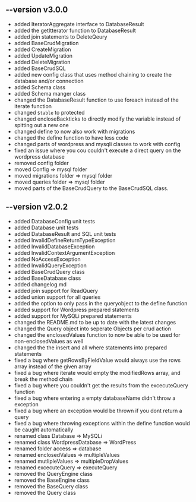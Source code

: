 ## --version v3.0.0

- added IteratorAggregate interface to DatabaseResult
- added the getItterator function to DatabaseResult
- added join statements to DeleteQeury
- added BaseCrudMigration
- added CreateMigration
- added UpdateMigration
- added DeleteMigration
- added BaseCrudSQL
- added new config class that uses method chaining to create the database and/or connection
- added Schema class
- added Schema manger class
- changed the DatabaseResult function to use foreach instead of the iterate function
- changed `$table` to protected
- changed encloseBackticks to directly modify the variable instead of spitting out a new one
- changed define to now also work with migrations
- changed the define function to have less code
- changed parts of wordpress and mysqli classes to work with config
- fixed an issue where you cou couldn't execute a direct query on the wordpress database
- removed config folder
- moved Config => mysql folder
- moved migrations folder => mysql folder
- moved queries folder => mysql folder
- moved parts of the BaseCrudQuery to the BaseCrudSQL class.

## --version v2.0.2

- added DatabaseConfig unit tests
- added Database unit tests
- added DatabaseResult and SQL unit tests
- added InvalidDefineReturnTypeException
- added InvalidDatabaseException
- added InvalidContextArgumentException
- added NoAccessException
- added InvalidQueryException
- added BaseCrudQuery class
- added BaseDatabase class
- added changelog.md
- added join support for ReadQuery
- added union support for all queries
- added the option to only pass in the queryobject to the define function
- added support for Wordpress prepared statements
- added support for MySQLi prepared statements
- changed the README.md to be up to date with the latest changes
- changed the Query object into seperate Objects per crud action
- changed the enclosedValues function to now be able to be used for non-enclosedValues as well
- changed the the insert and all where statements into prepared statements
- fixed a bug where getRowsByFieldValue would always use the rows array instead of the given array
- fixed a bug where iterate would empty the modifiedRows array, and break the method chain
- fixed a bug where you couldn't get the results from the excecuteQuery function
- fixed a bug where entering a empty databaseName didn't throw a exception
- fixed a bug where an exception would be thrown if you dont return a query
- fixed a bug where throwing exceptions within the define function would be caught automatically
- renamed class Database => MySQLi
- renamed class WordpressDatabase => WordPress
- renamed folder access => database
- renamed enclosedValues => multipleValues
- renamed mutlipleValues => multipleDropValues
- renamed excecuteQuery => executeQuery
- removed the QueryEngine class
- removed the BaseEngine class
- removed the BaseQuery class
- removed the Query class
